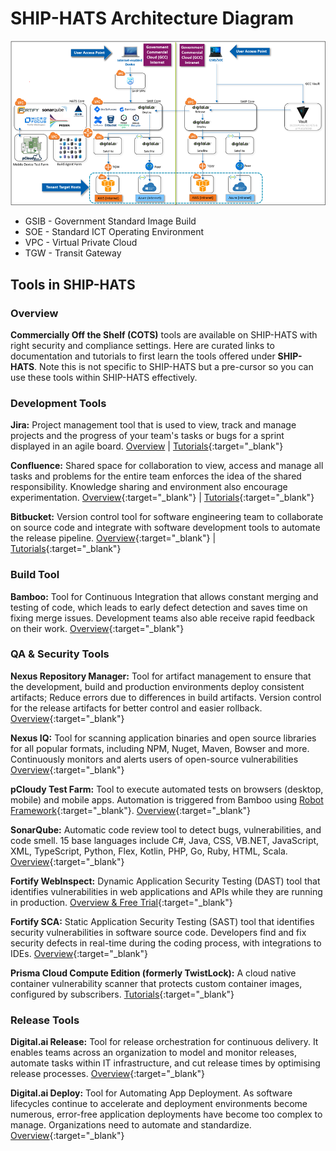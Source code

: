 # SHIP-HATS Architecture Diagram

![ship archi](ship-archi.png)

- GSIB - Government Standard Image Build 
- SOE - Standard ICT Operating Environment 
- VPC - Virtual Private Cloud 
- TGW - Transit Gateway 

## Tools in SHIP-HATS

### Overview
 
**Commercially Off the Shelf (COTS)** tools are available on SHIP-HATS with right security and compliance settings. Here are curated links to documentation and tutorials to first learn the tools offered under **SHIP-HATS**. Note this is not specific to SHIP-HATS but a pre-cursor so you can use these tools within SHIP-HATS effectively.  

### Development Tools

**Jira:** Project management tool that is used to view, track and manage projects and the progress of your team's tasks or bugs for a sprint displayed in an agile board.
[Overview](https://www.atlassian.com/software/jira/guides/getting-started/overview) | [Tutorials](https://www.atlassian.com/software/jira/guides/getting-started/basics#step-2-pick-a-template){:target="_blank"}

**Confluence:** Shared space for collaboration to view, access and manage all tasks and problems for the entire team enforces the idea of the shared responsibility. Knowledge sharing and environment also encourage experimentation.
[Overview](https://www.atlassian.com/software/confluence/guides/get-started/confluence-overview#hosting-options){:target="_blank"} | [Tutorials](https://www.atlassian.com/software/confluence/guides/get-started/set-up){:target="_blank"}

**Bitbucket:** Version control tool for software engineering team to collaborate on source code and integrate with software development tools to automate the release pipeline.
[Overview](https://www.atlassian.com/software/bitbucket/guides/getting-started/overview){:target="_blank"} | [Tutorials](https://www.atlassian.com/software/bitbucket/guides/basics/bitbucket-interface#your-work){:target="_blank"}

### Build Tool

**Bamboo:** Tool for Continuous Integration that allows constant merging and testing of code, which leads to early defect detection and saves time on fixing merge issues. Development teams also able receive rapid feedback on their work. [Overview](https://www.atlassian.com/software/bamboo){:target="_blank"}

### QA & Security Tools

**Nexus Repository Manager:** Tool for artifact management to ensure that the development, build and production environments deploy consistent artifacts; Reduce errors due to differences in build artifacts. Version control for the release artifacts for better control and easier rollback. [Overview](https://www.sonatype.com/product-nexus-repository){:target="_blank"}

**Nexus IQ:** Tool for scanning application binaries and open source libraries for all popular formats, including NPM, Nuget, Maven, Bowser and more. Continuously monitors and alerts users of open-source vulnerabilities [Overview](https://www.sonatype.com/nexus-iq-server){:target="_blank"}

**pCloudy Test Farm:** Tool to execute automated tests on browsers (desktop, mobile) and mobile apps. Automation is triggered from Bamboo using [Robot Framework](https://robotframework.org/){:target="_blank"}. [Overview](https://www.pcloudy.com/){:target="_blank"}

**SonarQube:** Automatic code review tool to detect bugs, vulnerabilities, and code smell. 15 base languages include C#, Java, CSS, VB.NET, JavaScript, XML, TypeScript, Python, Flex, Kotlin, PHP, Go, Ruby, HTML, Scala. [Overview](https://docs.sonarqube.org/latest/){:target="_blank"}

**Fortify WebInspect:** Dynamic Application Security Testing (DAST) tool that identifies vulnerabilities in web applications and APIs while they are running in production. [Overview & Free Trial](https://www.microfocus.com/en-us/products/webinspect-dynamic-analysis-dast/overview){:target="_blank"}

**Fortify SCA:** Static Application Security Testing (SAST) tool that identifies security vulnerabilities in software source code. Developers find and fix security defects in real-time during the coding process, with integrations to IDEs. [Overview](https://www.microfocus.com/en-us/products/static-code-analysis-sast/overview){:target="_blank"}

**Prisma Cloud Compute Edition (formerly TwistLock):** A cloud native container vulnerability scanner that protects custom container images, configured by subscribers. [Tutorials](https://docs.paloaltonetworks.com/prisma/prisma-cloud.html){:target="_blank"}

### Release Tools

**Digital.ai Release:** Tool for release orchestration for continuous delivery. It enables teams across an organization to model and monitor releases, automate tasks within IT infrastructure, and cut release times by optimising release processes. [Overview](https://digital.ai/resources/release){:target="_blank"}

**Digital.ai Deploy:** Tool for Automating App Deployment.  As software lifecycles continue to accelerate and deployment environments become numerous, error-free application deployments have become too complex to manage. Organizations need to automate and standardize. [Overview](https://digital.ai/resources/deploy){:target="_blank"}


